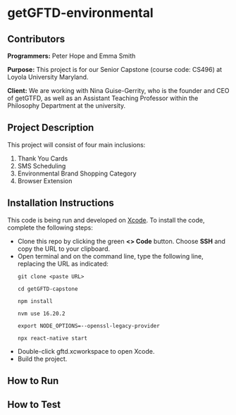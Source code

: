 # getGFTD-environmental

## Contributors
**Programmers:** Peter Hope and Emma Smith

**Purpose:** This project is for our Senior Capstone (course code: CS496) at Loyola University Maryland. 

**Client:** We are working with Nina Guise-Gerrity, who is the founder and CEO of getGTFD, as well as an Assistant Teaching Professor within the Philosophy Department at the university.

## Project Description

This project will consist of four main inclusions:
1. Thank You Cards
2. SMS Scheduling
3. Environmental Brand Shopping Category
4. Browser Extension

## Installation Instructions

This code is being run and developed on [Xcode](https://developer.apple.com/xcode/). To install the code, complete the following steps: 

* Clone this repo by clicking the green **<> Code** button. Choose **SSH** and copy the URL to your clipboard.
* Open terminal and on the command line, type the following line, replacing the URL as indicated:
   ```
   git clone <paste URL>
   ```
   ```
   cd getGFTD-capstone
   ```
   ```
   npm install
   ```
   ```
   nvm use 16.20.2
   ```
   ```
   export NODE_OPTIONS=--openssl-legacy-provider
   ```
   ```
   npx react-native start
   ```
* Double-click gftd.xcworkspace to open Xcode.
* Build the project.

## How to Run

## How to Test
